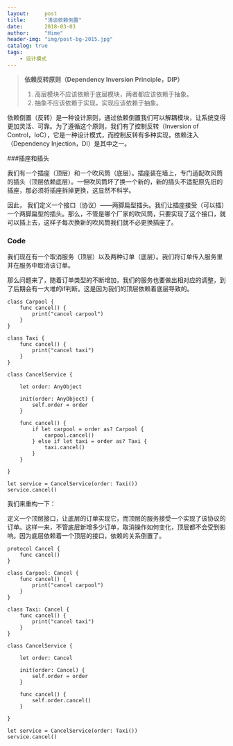 ```yaml
---
layout:     post
title:      "浅谈依赖倒置"
date:       2018-03-03
author:     "Hime"
header-img: "img/post-bg-2015.jpg"
catalog: true
tags:
    - 设计模式
---
```


>**依赖反转原则（Dependency Inversion Principle，DIP）**
>1. 高层模块不应该依赖于底层模块，两者都应该依赖于抽象。
>2. 抽象不应该依赖于实现，实现应该依赖于抽象。

依赖倒置（反转）是一种设计原则，通过依赖倒置我们可以解耦模块，让系统变得更加灵活、可靠。为了遵循这个原则，我们有了控制反转（Inversion of Control，IoC），它是一种设计模式，而控制反转有多种实现，依赖注入（Dependency Injection，DI）是其中之一。

###插座和插头

我们有一个插座（顶层）和一个吹风筒（底层）。插座装在墙上，专门适配吹风筒的插头（顶层依赖底层）。一但吹风筒坏了换一个新的，新的插头不适配原先旧的插座，那必须将插座拆掉更换，这显然不科学。

因此， 我们定义一个接口（协议）——两脚扁型插头。我们让插座接受（可以插）一个两脚扁型的插头。那么，不管是哪个厂家的吹风筒，只要实现了这个接口，就可以插上去，这样子每次换新的吹风筒我们就不必更换插座了。

### Code

我们现在有一个取消服务（顶层）以及两种订单（底层）。我们将订单传入服务里并在服务中取消该订单。

那么问题来了，随着订单类型的不断增加，我们的服务也要做出相对应的调整，到了后期会有一大堆的if判断。这是因为我们的顶层依赖着底层导致的。
```
class Carpool {
    func cancel() {
        print("cancel carpool")
    }
}

class Taxi {
    func cancel() {
        print("cancel taxi")
    }
}

class CancelService {

    let order: AnyObject
   
    init(order: AnyObject) {
        self.order = order
    }
   
    func cancel() {
        if let carpool = order as? Carpool {
            carpool.cancel()
        } else if let taxi = order as? Taxi {
            taxi.cancel()
        }
    }
   
}

let service = CancelService(order: Taxi())
service.cancel()
```

我们来重构一下：

定义一个顶层接口，让底层的订单实现它，而顶层的服务接受一个实现了该协议的订单。这样一来，不管底层新增多少订单，取消操作如何变化，顶层都不会受到影响。因为底层依赖着一个顶层的接口，依赖的关系倒置了。

```
protocol Cancel {
    func cancel()
}

class Carpool: Cancel {
    func cancel() {
        print("cancel carpool")
    }
}

class Taxi: Cancel {
    func cancel() {
        print("cancel taxi")
    }
}

class CancelService {
   
    let order: Cancel
   
    init(order: Cancel) {
        self.order = order
    }
   
    func cancel() {
        self.order.cancel()
    }
   
}

let service = CancelService(order: Taxi())
service.cancel()
```
